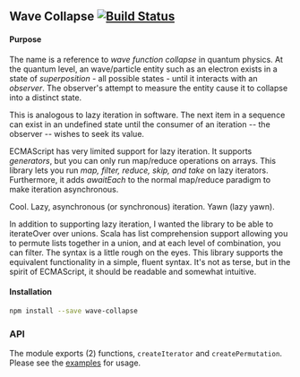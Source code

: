 ## Wave Collapse  [![Build Status](https://travis-ci.org/csgrimes1/wave-collapse.svg?branch=master)](https://travis-ci.org/csgrimes1/wave-collapse)

#### Purpose

The name is a reference to *wave function collapse* in quantum physics.
At the quantum level, an wave/particle entity such as an electron exists in a state of
*superposition* - all possible states - until it interacts with an *observer*. The
observer's attempt to measure the entity cause it to collapse into a distinct
state.

This is analogous to lazy iteration in software. The next item in a sequence can exist
in an undefined state until the consumer of an iteration -- the observer -- wishes to
seek its value.

ECMAScript has very limited support for lazy iteration. It supports *generators*, but
you can only run map/reduce operations on arrays. This library lets you run *map, filter,
reduce, skip, and take* on lazy iterators. Furthermore, it adds *awaitEach* to the normal
map/reduce paradigm to make iteration asynchronous.

Cool. Lazy, asynchronous (or synchronous) iteration. Yawn (lazy yawn).

In addition to supporting lazy iteration, I wanted the library to be able to iterateOver over
unions. Scala has list comprehension support allowing you to permute lists together in a
union, and at each level of combination, you can filter. The syntax is a little rough
on the eyes. This library supports the equivalent functionality in a simple, fluent
syntax. It's not as terse, but in the spirit of ECMAScript, it should be readable and
somewhat intuitive.

#### Installation

```bash
npm install --save wave-collapse
```

### API

The module exports (2) functions, `createIterator` and `createPermutation`. Please see
the [examples](./examples) for usage.
